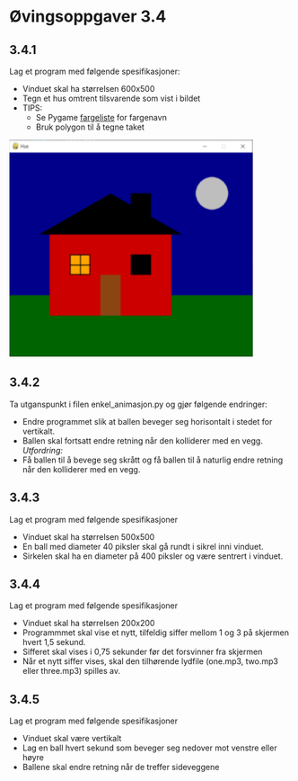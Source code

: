 # Øvingsoppgaver 3.4

## 3.4.1
Lag et program med følgende spesifikasjoner:

* Vinduet skal ha størrelsen 600x500
* Tegn et hus omtrent tilsvarende som vist i bildet
* TIPS:
    - Se Pygame [fargeliste](https://anvilproject.org/guides/content/creating-links) for fargenavn
    - Bruk polygon til å tegne taket

![alt text](lib/hus.png)

## 3.4.2
Ta utganspunkt i filen enkel_animasjon.py og gjør følgende endringer:
- Endre programmet slik at ballen beveger seg horisontalt i stedet for vertikalt.
- Ballen skal fortsatt endre retning når den kolliderer med en vegg.
_Utfordring:_
- Få ballen til å bevege seg skrått og få ballen til å naturlig endre retning når den kolliderer med en vegg.

## 3.4.3
Lag et program med følgende spesifikasjoner
* Vinduet skal ha størrelsen 500x500
* En ball med diameter 40 piksler skal gå rundt i sikrel inni vinduet.
* Sirkelen skal ha en diameter på 400 piksler og være sentrert i vinduet.

## 3.4.4
Lag et program med følgende spesifikasjoner

* Vinduet skal ha størrelsen 200x200
* Programmmet skal vise et nytt, tilfeldig siffer mellom 1 og 3 på skjermen hvert 1,5 sekund.
* Sifferet skal vises i 0,75 sekunder før det forsvinner fra skjermen
* Når et nytt siffer vises, skal den tilhørende lydfile (one.mp3, two.mp3 eller three.mp3) spilles av.

## 3.4.5
Lag et program med følgende spesifikasjoner

* Vinduet skal være vertikalt
* Lag en ball hvert sekund som beveger seg nedover mot venstre eller høyre
* Ballene skal endre retning når de treffer sideveggene